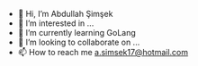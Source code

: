 - 👋 Hi, I’m Abdullah Şimşek
- 👀 I’m interested in ...
- 🌱 I’m currently learning GoLang
- 💞️ I’m looking to collaborate on ...
- 📫 How to reach me a.simsek17@hotmail.com

<!---
asimsek17/asimsek17 is a ✨ special ✨ repository because its `README.md` (this file) appears on your GitHub profile.
You can click the Preview link to take a look at your changes.
--->

